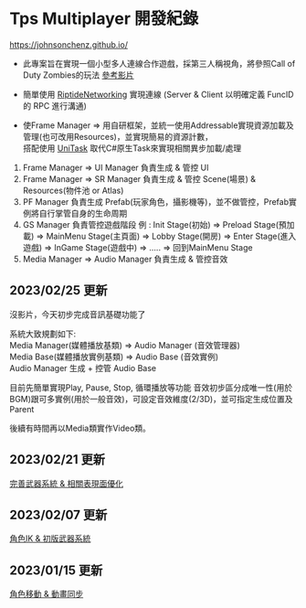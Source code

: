 # Tps Multiplayer 開發紀錄
https://johnsonchenz.github.io/

* 此專案旨在實現一個小型多人連線合作遊戲，採第三人稱視角，將參照Call of Duty Zombies的玩法 [參考影片](https://www.youtube.com/watch?v=4Me6jgW3KAw)

* 簡單使用 [RiptideNetworking](https://github.com/RiptideNetworking/Riptide) 實現連線 (Server & Client 以明確定義 FuncID 的 RPC 進行溝通)

* 使Frame Manager => 用自研框架，並統一使用Addressable實現資源加載及管理(也可改用Resources)，並實現簡易的資源計數，  
搭配使用 [UniTask](https://github.com/Cysharp/UniTask) 取代C#原生Task來實現相關異步加載/處理
1. Frame Manager => UI Manager 負責生成 & 管控 UI
2. Frame Manager => SR Manager 負責生成 & 管控 Scene(場景) & Resources(物件池 or Atlas)
3. PF Manager 負責生成 Prefab(玩家角色，攝影機等)，並不做管控，Prefab實例將自行掌管自身的生命周期
3. GS Manager 負責管控遊戲階段 例 : Init Stage(初始) => Preload Stage(預加載) => MainMenu Stage(主頁面) => Lobby Stage(開房) => Enter Stage(進入遊戲) => InGame Stage(遊戲中) => ..... => 回到MainMenu Stage
4. Media Manager => Audio Manager 負責生成 & 管控音效

## 2023/02/25 更新
沒影片，今天初步完成音訊基礎功能了

系統大致規劃如下:  
Media Manager(媒體播放基類) => Audio Manager (音效管理器)  
Media Base(媒體播放實例基類) => Audio Base (音效實例)  
Audio Manager 生成 + 控管 Audio Base  

目前先簡單實現Play, Pause, Stop, 循環播放等功能
音效初步區分成唯一性(用於BGM)跟可多實例(用於一般音效)，可設定音效維度(2/3D)，並可指定生成位置及Parent

後續有時間再以Media類實作Video類。

## 2023/02/21 更新
[完善武器系統 & 相關表現面優化](https://johnsonchenz.github.io/jekyll/update/2023/02/21/dev-1.html)

## 2023/02/07 更新
[角色IK & 初版武器系統](https://johnsonchenz.github.io/jekyll/update/2023/02/07/dev-1.html)

## 2023/01/15 更新
[角色移動 & 動畫同步](https://johnsonchenz.github.io/jekyll/update/2023/01/15/dev-1.html)
